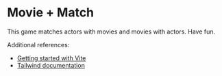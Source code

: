 # Movie + Match

This game matches actors with movies and movies with actors. Have fun.

Additional references:
* [Getting started with Vite](https://vitejs.dev/guide/)
* [Tailwind documentation](https://tailwindcss.com/docs/installation)

